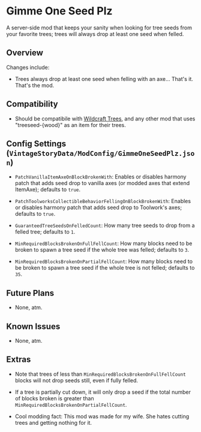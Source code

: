 Gimme One Seed Plz
=================

A server-side mod that keeps your sanity when looking for tree seeds from your favorite trees; trees will always drop at least one seed when felled.

Overview
--------

Changes include:

 * Trees always drop at least one seed when felling with an axe... That's it. That's the mod.


Compatibility
--------

 - Should be compatibile with [Wildcraft Trees](https://mods.vintagestory.at/wildcrafttree), and any other mod that uses "treeseed-{wood}" as an item for their trees.


Config Settings (`VintageStoryData/ModConfig/GimmeOneSeedPlz.json`)
--------

 * `PatchVanillaItemAxeOnBlockBrokenWith`: Enables or disables harmony patch that adds seed drop to vanilla axes (or modded axes that extend ItemAxe); defaults to `true`.

 * `PatchToolworksCollectibleBehaviorFellingOnBlockBrokenWith`: Enables or disables harmony patch that adds seed drop to Toolwork's axes; defaults to `true`.
 
 * `GuaranteedTreeSeedsOnFelledCount`: How many tree seeds to drop from a felled tree; defaults to `1`.

 * `MinRequiredBlocksBrokenOnFullFellCount`: How many blocks need to be broken to spawn a tree seed if the whole tree was felled; defaults to `3`.

 * `MinRequiredBlocksBrokenOnPartialFellCount`: How many blocks need to be broken to spawn a tree seed if the whole tree is not felled; defaults to `35`.


Future Plans
--------

 - None, atm.


Known Issues
--------

 - None, atm.


Extras
--------

 - Note that trees of less than `MinRequiredBlocksBrokenOnFullFellCount` blocks will not drop seeds still, even if fully felled.

 - If a tree is partially cut down, it will only drop a seed if the total number of blocks broken is greater than `MinRequiredBlocksBrokenOnPartialFellCount`.

 - Cool modding fact: This mod was made for my wife. She hates cutting trees and getting nothing for it.

